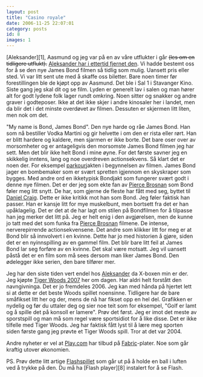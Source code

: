 ```yaml
---
layout: post
title: "Casino royale"
date: 2006-11-25 22:07:01
category: posts
id: 8
images: 1
---
```

<p>[Aleksander][1], Aasmund og jeg var på en av våre utflukter i går <del>(les om en tidligere utflukt).</del> <ins>Aleksander har i ettertid fjernet den</ins>. Vi hadde bestemt oss for å se den nye James Bond filmen så tidlig som mulig. Uansett pris eller sted. Vi var litt sent ute med å skaffe oss biletter. Bare noen timer før forestillingen ble de kjøpt opp av Aasmund. Det ble i Sal 1 i Stavanger Kino. Siste gang jeg skal dit og se film. Lyden er generelt lav i salen og man hører alt for godt lydene folk lager rundt omkring. Noen sitter og snakker og andre graver i godteposer. Ikke at det ikke skjer i andre kinosaler her i landet, men da blir det i det minste overdøvet av filmen. Dessuten er skjermen litt liten, men nok om det.</p>

"My name is Bond, James Bond". Den nye harde og råe James Bond. Han som nå bestiller Vodka Martini og gir helvette i om den er rista eller rørt. Han er blitt hardere og kaldere, men sjarmen er ikke borte. Det bare oser over av morsomheter og er antageligvis den morsomste James Bond filmen jeg har sett. Men det blir ikke helt Bond i mine øyne. For det første savner jeg en skikkelig inntens, lang og noe overdreven actionsekvens. Så klart det er noen der. For eksempel [parkour][2]jakten i begynnelsen av filmen. James Bond jager en bombemaker som er svært spretten igjennom en skyskraper som bygges. Med andre ord en ikketypisk Bondjakt som fungerer svært godt i denne nye filmen. Det er der jeg som ekte fan av [Pierce Brosnan][3] som Bond føler meg litt snytt. De har, som gjerne de fleste har fått med seg, byttet til [Daniel Craig][4]. Dette er ikke kritikk mot han som Bond. Jeg føler faktisk han passer. Han er kansje litt for mye muskelbunt, men bortsett fra det er han upåklagelig. Det er det at de har lagt om stilen på Bondfilmen for å tilpasse han jeg merker det litt på. Jeg er helt enig i den avgjørelsen, men de kunne jo tatt med det som funka fra [Pierce Brosnan][3] filmene. De intense, nerverepirrende actionsekvensene. Det andre som klikker litt for meg er at Bond blir så innvolvert i en kvinne. Dette har jo med historien å gjøre, siden det er en nyinnspilling av en gammel film. Det blir bare litt feil at James Bond lar seg forføre av en kvinne. Det skal være motsatt. Jeg vil uansett påstå det er en film som må sees dersom man liker James Bond. Den ødelegger ikke serien, den bare tilfører mer.

Jeg har den siste tiden vert endel hos [Aleksander][1] da X-boxen min er der. Jeg kjøpte [Tiger Woods 2007][5] her om dagen. Har aldri helt forstått den navngivninga. Det er jo fremdeles 2006. Jeg kan med hånda på hjertet lett si at dette er det beste Woods spillet noensinne. Tidligere har de bare småfikset litt her og der, mens de nå har fikset opp en hel del. Grafikken er nydelig og før du uttaler deg og sier noe teit som for eksempel, "Golf er lamt og å spille det på konsoll er lamere". Prøv det først. Jeg er imot det meste av sporstspill og man må som regel være sportsidiot for å like disse. Det er ikke tilfelle med Tiger Woods. Jeg har faktisk fått lyst til å lære meg sporten siden første gang jeg prøvte et Tiger Woods spill. Tror at det var 2004.

Andre nyheter er vel at [Play.com][6] har tilbud på [Fabric][7]-plater. Noe som går kraftig utover økonomien.

<p><span class="gone">PS. Prøv dette litt artige <a href="http://www.mcsaatchi.webcentral.com.au/tennischallenge/optus_tennis_site_edited.html">Flashspillet</a> som går ut på å holde en ball i luften ved å trykke på den.</span> Du må ha [Flash player][8] instalert for å se Flash.</p>

 [1]: http://artifushion.com
 [2]: http://en.wikipedia.org/wiki/Parkour
 [3]: http://www.imdb.com/name/nm0000112/
 [4]: http://www.imdb.com/name/nm0185819/
 [5]: http://www.tothegame.com/game.asp?id=5610
 [6]: http://play.com
 [7]: http://www.fabriclondon.com/label/home.php
 [8]: http://www.adobe.com/products/flashplayer/